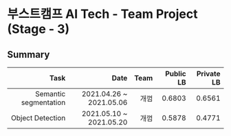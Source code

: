 # 부스트캠프 AI Tech - Team Project (Stage - 3)

## Summary
| Task | Date | Team | Public LB | Private LB |
|---:|---:|---:|---:|---:|
| Semantic segmentation  | 2021.04.26 ~ 2021.05.06 | 개껌 | 0.6803 | 0.6561 |
| Object Detection | 2021.05.10 ~ 2021.05.20 | 개껌 | 0.5878 | 0.4771 |
